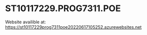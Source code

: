 # ST10117229.PROG7311.POE

Website availible at: https://st10117229prog7311poe20220617105252.azurewebsites.net
